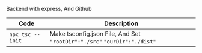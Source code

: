 Backend with express, And Github

| Code | Description |
| --- | --- |
|`npx tsc --init `|Make tsconfig.json File, And Set `"rootDir":"./src"` `"ourDir":"./dist"`|
